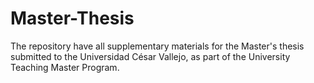 # Master-Thesis
 
The repository have all supplementary materials for the Master's thesis submitted to the Universidad César Vallejo, as part of the University Teaching Master Program.
